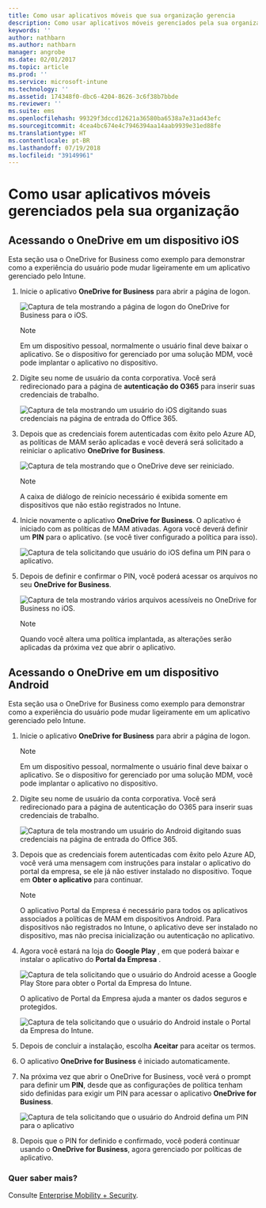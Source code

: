```yaml
---
title: Como usar aplicativos móveis que sua organização gerencia
description: Como usar aplicativos móveis gerenciados pela sua organização
keywords: ''
author: nathbarn
ms.author: nathbarn
manager: angrobe
ms.date: 02/01/2017
ms.topic: article
ms.prod: ''
ms.service: microsoft-intune
ms.technology: ''
ms.assetid: 174348f0-dbc6-4204-8626-3c6f38b7bbde
ms.reviewer: ''
ms.suite: ems
ms.openlocfilehash: 99329f3dccd12621a36580ba6538a7e31ad43efc
ms.sourcegitcommit: 4cea4bc674e4c7946394aa14aab9939e31ed88fe
ms.translationtype: HT
ms.contentlocale: pt-BR
ms.lasthandoff: 07/19/2018
ms.locfileid: "39149961"
---
```

# <a name="how-to-use-mobile-apps-managed-by-your-organization"></a>Como usar aplicativos móveis gerenciados pela sua organização

## <a name="accessing-onedrive-on-an-ios-device"></a>Acessando o OneDrive em um dispositivo iOS

Esta seção usa o OneDrive for Business como exemplo para demonstrar como a experiência do usuário pode mudar ligeiramente em um aplicativo gerenciado pelo Intune.

1. Inicie o aplicativo **OneDrive for Business** para abrir a página de logon.

   ![Captura de tela mostrando a página de logon do OneDrive for Business para o iOS.](./media/ft-useMngdApps-1-launchOnedrive.png)
   > [!NOTE]
   > Em um dispositivo pessoal, normalmente o usuário final deve baixar o aplicativo. Se o dispositivo for gerenciado por uma solução MDM, você pode implantar o aplicativo no dispositivo.

2. Digite seu nome de usuário da conta corporativa. Você será redirecionado para a página de **autenticação do O365** para inserir suas credenciais de trabalho.

   ![Captura de tela mostrando um usuário do iOS digitando suas credenciais na página de entrada do Office 365.](./media/ft-useMngdApps-2-enterName.png)
3. Depois que as credenciais forem autenticadas com êxito pelo Azure AD, as políticas de MAM serão aplicadas e você deverá será solicitado a reiniciar o aplicativo **OneDrive for Business**.

   ![Captura de tela mostrando que o OneDrive deve ser reiniciado.](./media/ft-useMngdApps-3-restart.png)
   > [!NOTE]
   > A caixa de diálogo de reinício necessário é exibida somente em dispositivos que não estão registrados no Intune.

4. Inicie novamente o aplicativo **OneDrive for Business**. O aplicativo é iniciado com as políticas de MAM ativadas. Agora você deverá definir um **PIN** para o aplicativo. (se você tiver configurado a política para isso).

   ![Captura de tela solicitando que usuário do iOS defina um PIN para o aplicativo.](./media/ft-useMngdApps-4-enterPIN.png)
5. Depois de definir e confirmar o PIN, você poderá acessar os arquivos no seu **OneDrive for Business**.

   ![Captura de tela mostrando vários arquivos acessíveis no OneDrive for Business no iOS.](./media/ft-useMngdApps-5-accessFiles.png)
   > [!NOTE]
   > Quando você altera uma política implantada, as alterações serão aplicadas da próxima vez que abrir o aplicativo.

## <a name="accessing-onedrive-on-an-android-device"></a>Acessando o OneDrive em um dispositivo Android
Esta seção usa o OneDrive for Business como exemplo para demonstrar como a experiência do usuário pode mudar ligeiramente em um aplicativo gerenciado pelo Intune.
1. Inicie o aplicativo **OneDrive for Business** para abrir a página de logon.
   > [!NOTE]
   > Em um dispositivo pessoal, normalmente o usuário final deve baixar o aplicativo. Se o dispositivo for gerenciado por uma solução MDM, você pode implantar o aplicativo no dispositivo.

2. Digite seu nome de usuário da conta corporativa. Você será redirecionado para a página de autenticação do O365 para inserir suas credenciais de trabalho.

   ![Captura de tela mostrando um usuário do Android digitando suas credenciais na página de entrada do Office 365.](./media/ft-useMngdApps-6-enterCreds.png)
3. Depois que as credenciais forem autenticadas com êxito pelo Azure AD, você verá uma mensagem com instruções para instalar o aplicativo do portal da empresa, se ele já não estiver instalado no dispositivo. Toque em **Obter o aplicativo** para continuar.
   > [!NOTE]
   > O aplicativo Portal da Empresa é necessário para todos os aplicativos associados a políticas de MAM em dispositivos Android. Para dispositivos não registrados no Intune, o aplicativo deve ser instalado no dispositivo, mas não precisa inicialização ou autenticação no aplicativo.

4. Agora você estará na loja do **Google Play** , em que poderá baixar e instalar o aplicativo do **Portal da Empresa** .

   ![Captura de tela solicitando que o usuário do Android acesse a Google Play Store para obter o Portal da Empresa do Intune.](./media/ft-useMngdApps-7-installPortal.png)

   O aplicativo de Portal da Empresa ajuda a manter os dados seguros e protegidos.
   
   ![Captura de tela solicitando que o usuário do Android instale o Portal da Empresa do Intune.](./media/ft-useMngdApps-8-intunePortal.png)
   
5. Depois de concluir a instalação, escolha **Aceitar** para aceitar os termos.
6. O aplicativo **OneDrive for Business** é iniciado automaticamente.
7. Na próxima vez que abrir o OneDrive for Business, você verá o prompt para definir um **PIN**, desde que as configurações de política tenham sido definidas para exigir um PIN para acessar o aplicativo **OneDrive for Business**.

   ![Captura de tela solicitando que o usuário do Android defina um PIN para o aplicativo](./media/ft-useMngdApps-9-setNewPIN.png)
8. Depois que o PIN for definido e confirmado, você poderá continuar usando o **OneDrive for Business**, agora gerenciado por políticas de aplicativo.

### <a name="want-to-learn-more"></a>Quer saber mais?
Consulte [Enterprise Mobility + Security](https://www.microsoft.com/en-us/server-cloud/enterprise-mobility/overview.aspx).
